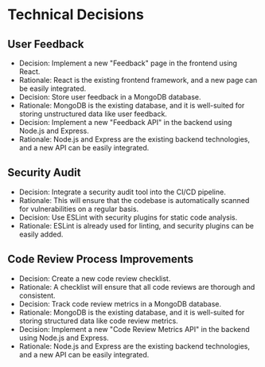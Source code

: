# Technical Decisions

## User Feedback
- Decision: Implement a new "Feedback" page in the frontend using React.
- Rationale: React is the existing frontend framework, and a new page can be easily integrated.
- Decision: Store user feedback in a MongoDB database.
- Rationale: MongoDB is the existing database, and it is well-suited for storing unstructured data like user feedback.
- Decision: Implement a new "Feedback API" in the backend using Node.js and Express.
- Rationale: Node.js and Express are the existing backend technologies, and a new API can be easily integrated.

## Security Audit
- Decision: Integrate a security audit tool into the CI/CD pipeline.
- Rationale: This will ensure that the codebase is automatically scanned for vulnerabilities on a regular basis.
- Decision: Use ESLint with security plugins for static code analysis.
- Rationale: ESLint is already used for linting, and security plugins can be easily added.

## Code Review Process Improvements
- Decision: Create a new code review checklist.
- Rationale: A checklist will ensure that all code reviews are thorough and consistent.
- Decision: Track code review metrics in a MongoDB database.
- Rationale: MongoDB is the existing database, and it is well-suited for storing structured data like code review metrics.
- Decision: Implement a new "Code Review Metrics API" in the backend using Node.js and Express.
- Rationale: Node.js and Express are the existing backend technologies, and a new API can be easily integrated.
